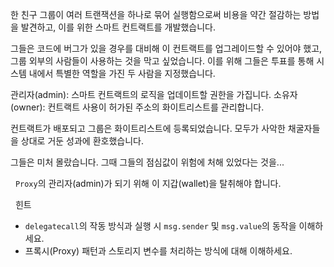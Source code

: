 한 친구 그룹이 여러 트랜잭션을 하나로 묶어 실행함으로써 비용을 약간 절감하는 방법을 발견하고, 이를 위한 스마트 컨트랙트를 개발했습니다.

그들은 코드에 버그가 있을 경우를 대비해 이 컨트랙트를 업그레이드할 수 있어야 했고, 그룹 외부의 사람들이 사용하는 것을 막고 싶었습니다. 이를 위해 그들은 투표를 통해 시스템 내에서 특별한 역할을 가진 두 사람을 지정했습니다.

관리자(admin): 스마트 컨트랙트의 로직을 업데이트할 권한을 가집니다.
소유자(owner): 컨트랙트 사용이 허가된 주소의 화이트리스트를 관리합니다.

컨트랙트가 배포되고 그룹은 화이트리스트에 등록되었습니다. 모두가 사악한 채굴자들을 상대로 거둔 성과에 환호했습니다.

그들은 미처 몰랐습니다. 그때 그들의 점심값이 위험에 처해 있었다는 것을...

&nbsp;
`Proxy`의 관리자(admin)가 되기 위해 이 지갑(wallet)을 탈취해야 합니다.

&nbsp;
힌트

- `delegatecall`의 작동 방식과 실행 시 `msg.sender` 및 `msg.value`의 동작을 이해하세요.
- 프록시(Proxy) 패턴과 스토리지 변수를 처리하는 방식에 대해 이해하세요.
